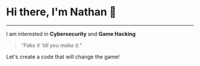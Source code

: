 # Hi there, I'm Nathan 👋

---

I am interested in **Cybersecurity** and **Game Hacking**

> *“Fake it 'till you make it.”*

Let's create a code that will change the game!
